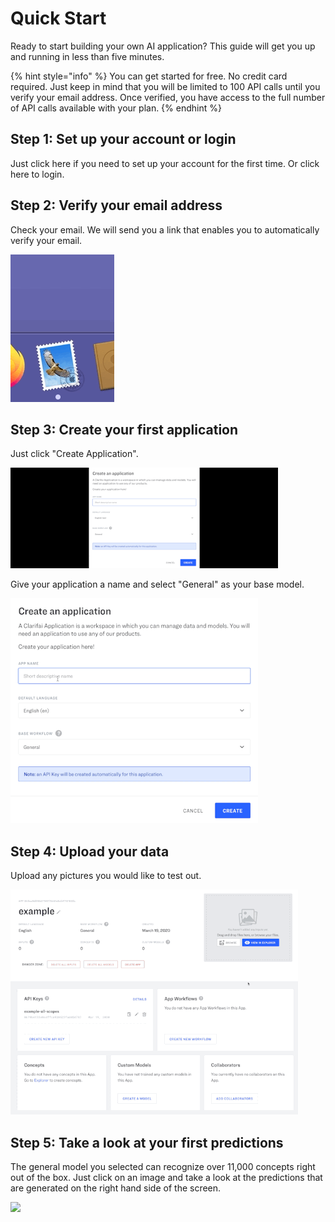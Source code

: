 # Quick Start

Ready to start building your own AI application? This guide will get you up and running in less than five minutes.

{% hint style="info" %}
You can get started for free. No credit card required. Just keep in mind that you will be limited to 100 API calls until you verify your email address. Once verified, you have access to the full number of API calls available with your plan.
{% endhint %}

## Step 1: Set up your account or login

Just click here if you need to set up your account for the first time. Or click here to login.

## Step 2: Verify your email address

Check your email. We will send you a link that enables you to automatically verify your email.

![](../.gitbook/assets/verify_emal2%20%282%29%20%282%29%20%283%29%20%284%29%20%284%29%20%284%29%20%284%29%20%284%29%20%284%29%20%284%29%20%281%29.gif)

## Step 3: Create your first application

Just click "Create Application".

![](../.gitbook/assets/create_application2%20%282%29%20%282%29%20%283%29%20%284%29%20%284%29%20%284%29%20%284%29%20%282%29%20%281%29%20%281%29.gif)

Give your application a name and select "General" as your base model.

![](../.gitbook/assets/create_application_too%20%282%29%20%282%29%20%282%29.gif)

## Step 4: Upload your data

Upload any pictures you would like to test out.

![](../.gitbook/assets/upload_images%20%282%29%20%282%29%20%284%29.gif)

## Step 5: Take a look at your first predictions

The general model you selected can recognize over 11,000 concepts right out of the box. Just click on an image and take a look at the predictions that are generated on the right hand side of the screen.

![](../.gitbook/assets/predict2%20%282%29%20%282%29%20%283%29%20%284%29%20%284%29%20%284%29%20%284%29%20%286%29%20%285%29%20%281%29%20%281%29.gif)


